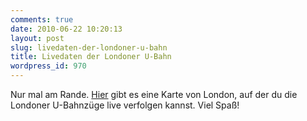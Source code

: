 ```yaml
---
comments: true
date: 2010-06-22 10:20:13
layout: post
slug: livedaten-der-londoner-u-bahn
title: Livedaten der Londoner U-Bahn
wordpress_id: 970
---
```


Nur mal am Rande. [Hier](http://traintimes.org.uk:81/map/tube/) gibt es eine Karte von London, auf der du die Londoner U-Bahnzüge live verfolgen kannst. Viel Spaß!
